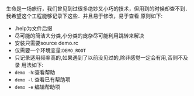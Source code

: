 生命是一场旅行，我们曾见到过很多绝妙又小巧的技术，但用到的时候却查不到．　　
我希望这个工程能够记录下这些．并且易于修改，易于查看
原则如下:
* .help为文件后缀
*  尽可能的简洁大分类,小分类的庞杂尽可能利用跳转来解决
*  安装只需要source demo.rc
*  仅需要一个环境变量:`DEMO_ROOT`
*  只记录适用频率高的,如果遇到了以前没见过的,除非感觉一定会有用,否则不及录
用法如下:
* `demo -h`:查看帮助
* `demo -l` 查看已有帮助项
* `demo -e` 编辑帮助项

